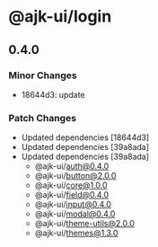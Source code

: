 # @ajk-ui/login

## 0.4.0

### Minor Changes

- 18644d3: update

### Patch Changes

- Updated dependencies [18644d3]
- Updated dependencies [39a8ada]
- Updated dependencies [39a8ada]
  - @ajk-ui/auth@0.4.0
  - @ajk-ui/button@2.0.0
  - @ajk-ui/core@1.0.0
  - @ajk-ui/field@0.4.0
  - @ajk-ui/input@0.4.0
  - @ajk-ui/modal@0.4.0
  - @ajk-ui/theme-utils@2.0.0
  - @ajk-ui/themes@1.3.0
